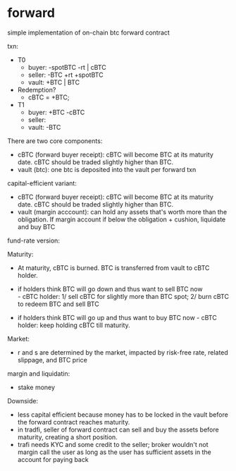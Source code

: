 # forward
simple implementation of on-chain btc forward contract      

txn: 
- T0 
    - buyer: -spotBTC -rt | cBTC 
    - seller: -BTC +rt +spotBTC 
    - vault: +BTC | BTC 
- Redemption? 
    - cBTC = +BTC; 
- T1 
    - buyer: +BTC -cBTC 
    - seller: 
    - vault: -BTC 

There are two core components:   
- cBTC (forward buyer receipt): cBTC will become BTC at its maturity date. cBTC should be traded slightly higher than BTC. 
- vault (btc): one btc is deposited into the vault per forward txn  

capital-efficient variant: 
- cBTC (forward buyer receipt): cBTC will become BTC at its maturity date. cBTC should be traded slightly higher than BTC.  
- vault (margin acccount): can hold any assets that's worth more than the obligation. If margin account if below the obligation + cushion, liquidate and buy BTC 

fund-rate version: 

Maturity: 
- At maturity, cBTC is burned. BTC is transferred from vault to cBTC holder. 

- if holders think BTC will go down and thus want to sell BTC now  
        - cBTC holder: 1/ sell cBTC for slightly more than BTC spot; 2/ burn cBTC to redeem BTC and sell BTC 
- if holders think BTC will go up and thus want to buy BTC now 
        - cBTC holder: keep holding cBTC till maturity.   
        
Market: 
- r and s are determined by the market, impacted by risk-free rate, related slippage, and BTC price   

margin and liquidatin: 
- stake money 

Downside: 
- less capital efficient because money has to be locked in the vault before the forward contract reaches maturity. 
- in tradfi, seller of forward contract can sell and buy the assets before maturity, creating a short position. 
- trafi needs KYC and some credit to the seller; broker wouldn't not margin call the user as long as the user has sufficient assets in the account for paying back 